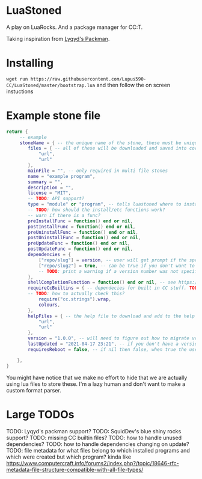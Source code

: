 # LuaStoned
A play on LuaRocks. And a package manager for CC:T.

Taking inspiration from [Lyqyd's Packman](https://github.com/lyqyd/cc-packman).

# Installing
`wget run https://raw.githubusercontent.com/Lupus590-CC/LuaStoned/master/bootstrap.lua`
and then follow the on screen instuctions

# Example stone file
```lua
return {
     -- example
     stoneName = { -- the unique name of the stone, these must be unique per repo but can have two with the same name so long as they are in different repos
        files = { -- all of these will be downloaded and saved into correct folder (determined by the type)
            "url",
            "url"
        },
        mainFile = "", -- only required in multi file stones
        name = "example program",
        summary = "",
        description = "",
        license = "MIT",
        -- TODO: API support?
        type = "module" or "program", -- tells luastoned where to install things
        -- TODO: how should the install/etc functions work?
        -- warn if there is a func?
        preInstallFunc = function() end or nil,
        postInstallFunc = function() end or nil,
        preUninstallFunc = function() end or nil,
        postUninstallFunc = function() end or nil,
        preUpdateFunc = function() end or nil,
        postUpdateFunc = function() end or nil,
        dependencies = {
            ["repo/slug"] = version, -- user will get prompt if the specified version can not be found but another was
            ["repo/slug2"] = true, -- can be true if you don't want to worry about version numbers
            -- TODO: print a warning if a version number was not specified
        },
        shellCompletionFunction = function() end or nil, -- see https://tweaked.cc/module/shell.html#v:setCompletionFunction
        requireCcBuiltins = { -- dependecies for built in CC stuff. TODO: automatically aquire these from 
        -- TODO: how to actually check this?
            require("cc.strings").wrap,
            colours,
        },
        helpFiles = { -- the help file to download and add to the help program's path
            "url",
            "url"
        },
        version = "1.0.0", -- will need to figure out how to migrate version and might need rules on version compatability and such (https://semver.org/)
        lastUpdated = "2021-04-17 23:21", -- if you don't have a version number then use this -- TODO: always utc, might use os.epoch instead
        requiresReboot = false, -- if nil then false, when true the user is prompted

    },
}
```

You might have notice that we make no effort to hide that we are actually using lua files to store these. I'm a lazy human and don't want to make a custom format parser.

# Large TODOs
TODO: Lyqyd's packman support?
TODO: SquidDev's blue shiny rocks support?
TODO: missing CC builtin files?
TODO: how to handle unused dependencies?
TODO: how to handle dependencies changing on update?
TODO: file metadata for what files belong to which installed programs and which were created but which program? kinda like https://www.computercraft.info/forums2/index.php?/topic/18646-rfc-metadata-file-structure-compatible-with-all-file-types/